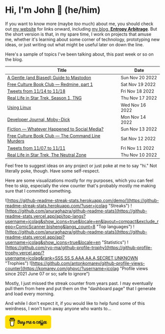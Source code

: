 # Hi, I'm John 👋 (he/him)

If you want to know more (maybe *too* much) about me, you should check out [my website](https://john.colagioia.net/) for links onward, including [my blog, **Entropy Arbitrage**](https://john.colagioia.net/blog).  But the short version is that, in my spare time, I work on projects that amuse me, whether it's learning about some corner of technology, prototyping new ideas, or just writing out what might be useful later on down the line.

Here's a sample of topics I've been talking about, this past week or so on the blog.

|Title|Date|
|-----|-------|
|[A Gentle (and Biased) Guide to Mastodon](https://john.colagioia.net/blog/2022/11/20/mastodon.html)|Sun Nov 20 2022|
|[Free Culture Book Club — Redmine, part 1](https://john.colagioia.net/blog/2022/11/19/redmine-1.html)|Sat Nov 19 2022|
|[Tweets from 11/14 to 11/18](https://john.colagioia.net/blog/2022/11/18/week.html)|Fri Nov 18 2022|
|[Real Life in Star Trek, Season 1, TNG](https://john.colagioia.net/blog/2022/11/17/ng-season-1.html)|Thu Nov 17 2022|
|[Using Linux](https://john.colagioia.net/blog/2022/11/16/linux.html)|Wed Nov 16 2022|
|[Developer Journal, Moby-Dick](https://john.colagioia.net/blog/2022/11/14/moby-dick.html)|Mon Nov 14 2022|
|[Fiction — Whatever Happened to Social Media?](https://john.colagioia.net/blog/2022/11/13/social.html)|Sun Nov 13 2022|
|[Free Culture Book Club — The Command Line Murders](https://john.colagioia.net/blog/2022/11/12/murders.html)|Sat Nov 12 2022|
|[Tweets from 11/07 to 11/11](https://john.colagioia.net/blog/2022/11/11/week.html)|Fri Nov 11 2022|
|[Real Life in Star Trek, The Neutral Zone](https://john.colagioia.net/blog/2022/11/10/neutral-zone.html)|Thu Nov 10 2022|

Feel free to suggest ideas on any project or just poke at me to say "hi." Not literally poke, though. Have some self-respect.

Here are some visualizations mostly for my purposes, which you can feel free to skip, especially the view counter that's probably mostly me making sure that I committed something.

![https://github-readme-streak-stats.herokuapp.com/demo/](https://github-readme-streak-stats.herokuapp.com/?user=jcolag "Streaks")
![https://github.com/anuraghazra/github-readme-stats](https://github-readme-stats.vercel.app/api/top-langs?username=jcolag&show_icons=true&locale=en&layout=compact&exclude_repo=ComicScanner,bisheng&langs_count=8 "Top languages")
![https://github.com/anuraghazra/github-readme-stats](https://github-readme-stats.vercel.app/api?username=jcolag&show_icons=true&locale=en "Statistics")
![https://github.com/ryo-ma/github-profile-trophy](https://github-profile-trophy.vercel.app/?username=jcolag&rank=SSS,SS,S,AAA,AA,A,SECRET,UNKNOWN "Trophies")
![https://github.com/antonkomarev/github-profile-views-counter](https://komarev.com/ghpvc/?username=jcolag "Profile views since 2021 June 07 or so; safe to ignore")

Mostly, I just missed the streak counter from years past.  I may eventually pull them from here and put them on the "dashboard page" that I generate and load every morning.

And while I don't expect it, if you would like to help fund some of this weirdness, I won't turn away anyone who wants to...

[<img src="images/default-yellow.png" alt="Buy Me a Coffee" width="150px"/>](https://www.buymeacoffee.com/jcolag)
